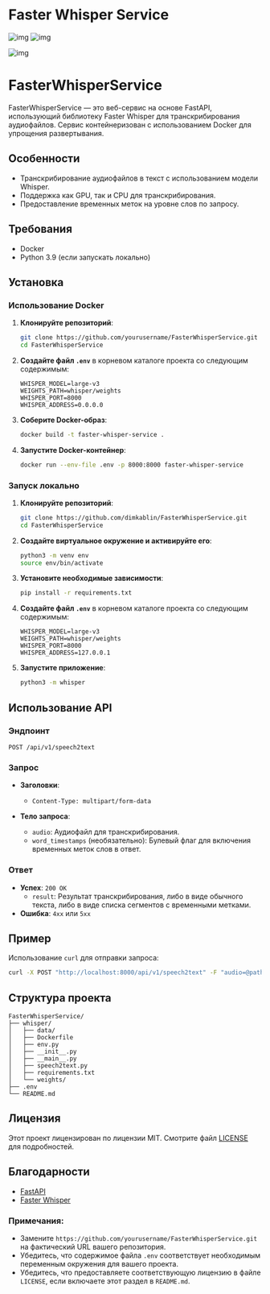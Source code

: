 # Faster Whisper Service
![img](
    https://img.shields.io/badge/12.0_|_12.1_|_12.2-black?style=flat&logo=nvidia&label=CUDA
) ![img](
    https://img.shields.io/badge/3.10_|_3.11_|_3.12-black?style=flat&logo=python&label=python
) 

![img](
https://img.shields.io/badge/Apache_2.0-orange?style=flat&label=license
)


# FasterWhisperService

FasterWhisperService — это веб-сервис на основе FastAPI, использующий библиотеку Faster Whisper для транскрибирования аудиофайлов. Сервис контейнеризован с использованием Docker для упрощения развертывания.

## Особенности

- Транскрибирование аудиофайлов в текст с использованием модели Whisper.
- Поддержка как GPU, так и CPU для транскрибирования.
- Предоставление временных меток на уровне слов по запросу.

## Требования

- Docker
- Python 3.9 (если запускать локально)

## Установка

### Использование Docker

1. **Клонируйте репозиторий**:
    ```sh
    git clone https://github.com/yourusername/FasterWhisperService.git
    cd FasterWhisperService
    ```

2. **Создайте файл `.env`** в корневом каталоге проекта со следующим содержимым:
    ```env
    WHISPER_MODEL=large-v3
    WEIGHTS_PATH=whisper/weights
    WHISPER_PORT=8000
    WHISPER_ADDRESS=0.0.0.0
    ```

3. **Соберите Docker-образ**:
    ```sh
    docker build -t faster-whisper-service .
    ```

4. **Запустите Docker-контейнер**:
    ```sh
    docker run --env-file .env -p 8000:8000 faster-whisper-service
    ```

### Запуск локально

1. **Клонируйте репозиторий**:
    ```sh
    git clone https://github.com/dimkablin/FasterWhisperService.git
    cd FasterWhisperService
    ```

2. **Создайте виртуальное окружение и активируйте его**:
    ```sh
    python3 -m venv env
    source env/bin/activate
    ```

3. **Установите необходимые зависимости**:
    ```sh
    pip install -r requirements.txt
    ```

4. **Создайте файл `.env`** в корневом каталоге проекта со следующим содержимым:
    ```env
    WHISPER_MODEL=large-v3
    WEIGHTS_PATH=whisper/weights
    WHISPER_PORT=8000
    WHISPER_ADDRESS=127.0.0.1
    ```

5. **Запустите приложение**:
    ```sh
    python3 -m whisper
    ```

## Использование API

### Эндпоинт

`POST /api/v1/speech2text`

### Запрос

- **Заголовки**:
    - `Content-Type: multipart/form-data`

- **Тело запроса**:
    - `audio`: Аудиофайл для транскрибирования.
    - `word_timestamps` (необязательно): Булевый флаг для включения временных меток слов в ответ.

### Ответ

- **Успех**: `200 OK`
    - `result`: Результат транскрибирования, либо в виде обычного текста, либо в виде списка сегментов с временными метками.
- **Ошибка**: `4xx` или `5xx`

## Пример

Использование `curl` для отправки запроса:

```sh
curl -X POST "http://localhost:8000/api/v1/speech2text" -F "audio=@path_to_audio_file" -F "word_timestamps=true"
```

## Структура проекта

```
FasterWhisperService/
├── whisper/
│   ├── data/
│   ├── Dockerfile
│   ├── env.py
│   ├── __init__.py
│   ├── __main__.py
│   ├── speech2text.py
│   ├── requirements.txt
│   └── weights/
├── .env
└── README.md
```

## Лицензия

Этот проект лицензирован по лицензии MIT. Смотрите файл [LICENSE](LICENSE) для подробностей.

## Благодарности

- [FastAPI](https://fastapi.tiangolo.com/)
- [Faster Whisper](https://github.com/openai/whisper)


### Примечания:
- Замените `https://github.com/yourusername/FasterWhisperService.git` на фактический URL вашего репозитория.
- Убедитесь, что содержимое файла `.env` соответствует необходимым переменным окружения для вашего проекта.
- Убедитесь, что предоставляете соответствующую лицензию в файле `LICENSE`, если включаете этот раздел в `README.md`.
